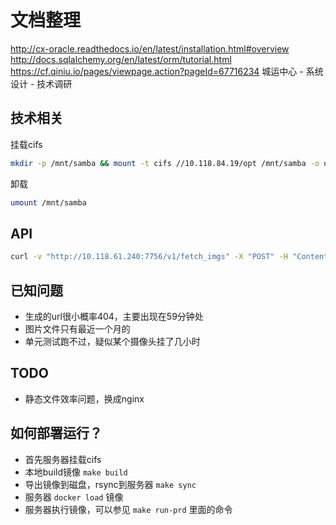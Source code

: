 # 文档整理


http://cx-oracle.readthedocs.io/en/latest/installation.html#overview
http://docs.sqlalchemy.org/en/latest/orm/tutorial.html
https://cf.qiniu.io/pages/viewpage.action?pageId=67716234   城运中心 - 系统设计 - 技术调研


## 技术相关

挂载cifs

```bash
mkdir -p /mnt/samba && mount -t cifs //10.118.84.19/opt /mnt/samba -o username=xx,password=,iocharset=utf8
```

卸载

```bash
umount /mnt/samba
```


## API

```bash
curl -v "http://10.118.61.240:7756/v1/fetch_imgs" -X "POST" -H "Content-Type: application/json" -d '{"camera_id":"A20PVRTRAN030", "camera_ip":"pdcp03/192_168_22_104", "start_time":1521521182, "duration":10}'
```

## 已知问题

- 生成的url很小概率404，主要出现在59分钟处
- 图片文件只有最近一个月的
- 单元测试跑不过，疑似某个摄像头挂了几小时

## TODO

- 静态文件效率问题，换成nginx

## 如何部署运行？

- 首先服务器挂载cifs
- 本地build镜像 `make build`
- 导出镜像到磁盘，rsync到服务器  `make sync`
- 服务器 `docker load` 镜像
- 服务器执行镜像，可以参见 `make run-prd` 里面的命令

